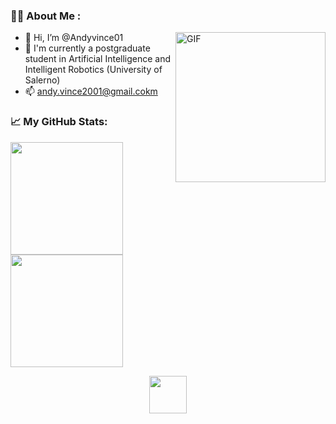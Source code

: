 ### :man_technologist: About Me :

<img align="right" valign="top" alt="GIF" src="https://github.com/Gapur/Gapur/blob/main/assets/coding.gif?raw=true" height = 240/>

- 👋 Hi, I’m @Andyvince01
- 🌱 I'm currently a postgraduate student in Artificial Intelligence and Intelligent Robotics (University of Salerno)
- 📫 andy.vince2001@gmail.cokm

### 📈 My GitHub Stats:

<p>
  <img height="180em" src="https://github-readme-stats.vercel.app/api?username=Andyvince01&show_icons=true&hide_border=true&&count_private=true&include_all_commits=true" />
  <img height="180em" src="https://github-readme-stats.vercel.app/api/top-langs/?username=Andyvince01&exclude_repo=KNN-Image-Classification&show_icons=true&hide_border=true&layout=compact&langs_count=8"/>
</p>

<div align="center">
  <img  src="https://www.1law.com/wp-content/uploads/2016/08/docubot.gif" height = 60 />
</div>
